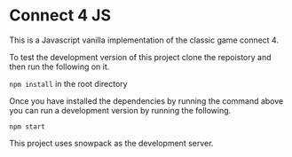 # Connect 4 JS

This is a Javascript vanilla implementation of the classic game connect 4.

To test the development version of this project clone the repoistory and then run the following on it.

`npm install` in the root directory

Once you have installed the dependencies by running the command above you can run a development version by running the following.

`npm start`

This project uses snowpack as the development server.

